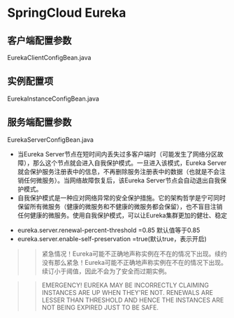 # SpringCloud Eureka
## 客户端配置参数
EurekaClientConfigBean.java
## 实例配置项
EurekaInstanceConfigBean.java
## 服务端配置参数
EurekaServerConfigBean.java
- 当Eureka Server节点在短时间内丢失过多客户端时（可能发生了网络分区故障），那么这个节点就会进入自我保护模式。一旦进入该模式，Eureka Server就会保护服务注册表中的信息，不再删除服务注册表中的数据（也就是不会注销任何微服务）。当网络故障恢复后，该Eureka Server节点会自动退出自我保护模式。
- 自我保护模式是一种应对网络异常的安全保护措施。它的架构哲学是宁可同时保留所有微服务（健康的微服务和不健康的微服务都会保留），也不盲目注销任何健康的微服务。使用自我保护模式，可以让Eureka集群更加的健壮、稳定

+ eureka.server.renewal-percent-threshold =0.85 默认值等于0.85
+ eureka.server.enable-self-preservation =true(默认true，表示开启)

>>紧急情况！Eureka可能不正确地声称实例在不在的情况下出现。续约没有那么紧急！Eureka可能不正确地声称实例在不在的情况下出现。续订小于阈值，因此不会为了安全而过期实例。

>>EMERGENCY! EUREKA MAY BE INCORRECTLY CLAIMING INSTANCES ARE UP WHEN THEY'RE NOT. RENEWALS ARE LESSER THAN THRESHOLD AND HENCE THE INSTANCES ARE NOT BEING EXPIRED JUST TO BE SAFE.
